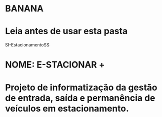 # BANANA
# Leia antes de usar esta pasta
SI-EstacionamentoSS
# NOME: E-STACIONAR +
# Projeto de informatização da gestão de entrada, saída e permanência de veículos em estacionamento.

